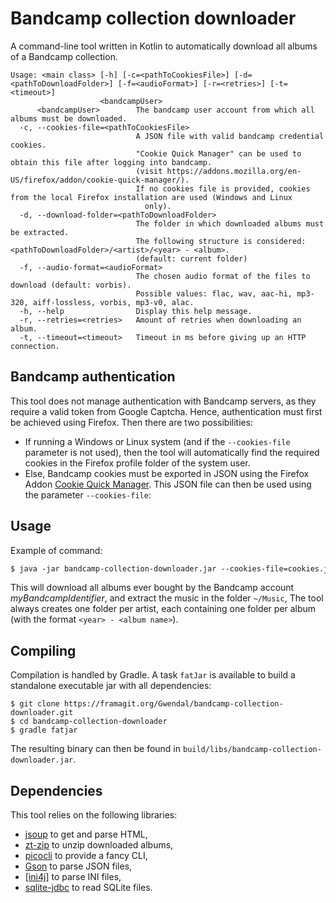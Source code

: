 # Bandcamp collection downloader

A command-line tool written in Kotlin to automatically download all albums of a Bandcamp collection.


```
Usage: <main class> [-h] [-c=<pathToCookiesFile>] [-d=<pathToDownloadFolder>] [-f=<audioFormat>] [-r=<retries>] [-t=<timeout>]
                    <bandcampUser>
      <bandcampUser>        The bandcamp user account from which all albums must be downloaded.
  -c, --cookies-file=<pathToCookiesFile>
                            A JSON file with valid bandcamp credential cookies.
                            "Cookie Quick Manager" can be used to obtain this file after logging into bandcamp.
                            (visit https://addons.mozilla.org/en-US/firefox/addon/cookie-quick-manager/).
                            If no cookies file is provided, cookies from the local Firefox installation are used (Windows and Linux
                              only).
  -d, --download-folder=<pathToDownloadFolder>
                            The folder in which downloaded albums must be extracted.
                            The following structure is considered: <pathToDownloadFolder>/<artist>/<year> - <album>.
                            (default: current folder)
  -f, --audio-format=<audioFormat>
                            The chosen audio format of the files to download (default: vorbis).
                            Possible values: flac, wav, aac-hi, mp3-320, aiff-lossless, vorbis, mp3-v0, alac.
  -h, --help                Display this help message.
  -r, --retries=<retries>   Amount of retries when downloading an album.
  -t, --timeout=<timeout>   Timeout in ms before giving up an HTTP connection.
```

## Bandcamp authentication 

This tool does not manage authentication with Bandcamp servers, as they require a valid token from Google Captcha.
Hence, authentication must first be achieved using Firefox. Then there are two possibilities:
- If running a Windows or Linux system (and if the `--cookies-file` parameter is not used), then the tool will automatically find the required cookies in the Firefox profile folder of the system user.
- Else, Bandcamp cookies must be exported in JSON using the Firefox Addon [Cookie Quick Manager](https://addons.mozilla.org/en-US/firefox/addon/cookie-quick-manager/). 
This JSON file can then be used using the parameter `--cookies-file`:

## Usage

Example of command:

```dtd
$ java -jar bandcamp-collection-downloader.jar --cookies-file=cookies.json --download-folder=~/Music myBandcampIdentifier
```

This will download all albums ever bought by the Bandcamp account *myBandcampIdentifier*, 
and extract the music in the folder `~/Music`, 
The tool always creates one folder per artist, each containing one folder per album (with the format `<year> - <album name>`).

## Compiling

Compilation is handled by Gradle.
A task `fatJar` is available to build a standalone executable jar with all dependencies:  

```
$ git clone https://framagit.org/Gwendal/bandcamp-collection-downloader.git
$ cd bandcamp-collection-downloader
$ gradle fatjar
```

The resulting binary can then be found in `build/libs/bandcamp-collection-downloader.jar`.

## Dependencies
 
 This tool relies on the following libraries:
 - [jsoup](https://jsoup.org/) to get and parse HTML,
 - [zt-zip](https://github.com/zeroturnaround/zt-zip) to unzip downloaded albums,
 - [picocli](https://picocli.info/) to provide a fancy CLI,
 - [Gson](https://github.com/google/gson) to parse JSON files,
 - [[ini4j]](http://ini4j.sourceforge.net/) to parse INI files,
 - [sqlite-jdbc](https://github.com/xerial/sqlite-jdbc) to read SQLite files.